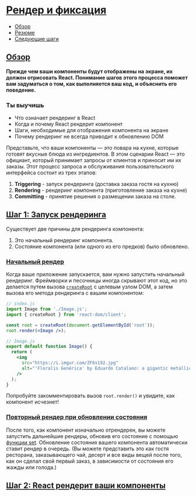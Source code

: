 # [Рендер и фиксация](../../index.md)

- [Обзор](#обзор)
- [Резюме](#резюме)
- [Следующие шаги](#следующие-шаги)

## [Обзор](#)

**Прежде чем ваши компоненты будут отображены на экране, их должен отрисовать React. Понимание шагов этого процесса поможет вам задуматься о том, как выполняется ваш код, и объяснить его поведение.**

### Ты выучишь

- Что означает рендеринг в React
- Когда и почему React рендерит компонент
- Шаги, необходимые для отображения компонента на экране
- Почему рендеринг не всегда приводит к обновлению DOM

Представьте, что ваши компоненты — это повара на кухне, которые готовят вкусные блюда из ингредиентов. В этом сценарии React — это официант, который принимает запросы от клиентов и приносит им их заказы. Этот процесс запроса и обслуживания пользовательского интерфейса состоит из трех этапов:

1. **Triggering** - запуск рендеринга (доставка заказа гостя на кухню)
2. **Rendering** - рендеринг компонента (приготовление заказа на кухне)
3. **Committing** - принятие решения о размещении заказа на столе.

## [Шаг 1: Запуск рендеринга](#)

Существует две причины для рендеринга компонента:

1. Это начальный рендеринг компонента.
2. Состояние компонента (или одного из его предков) было обновлено.

### [Начальный рендер](#)

Когда ваше приложение запускается, вам нужно запустить начальный рендеринг. Фреймворки и песочницы иногда скрывают этот код, но это делается путем вызова [`createRoot`](https://react.dev/reference/react-dom/client/createRoot) с целевым узлом DOM, а затем вызова его метода рендеринга с вашим компонентом:

```jsx
// index.js
import Image from './Image.js';
import { createRoot } from 'react-dom/client';

const root = createRoot(document.getElementById('root'));
root.render(<Image />);
```

```jsx
// Image.js
export default function Image() {
  return (
    <img
      src="https://i.imgur.com/ZF6s192.jpg"
      alt="'Floralis Genérica' by Eduardo Catalano: a gigantic metallic flower sculpture with reflective petals"
    />
  );
}
```

Попробуйте закомментировать вызов `root.render()` и увидите, как компонент исчезнет!

### [Повторный рендер при обновлении состояния](#)

После того, как компонент изначально отрендерен, вы можете запустить дальнейшие рендеры, обновив его состояние с помощью [функции set](https://react.dev/reference/react/useState#setstate). Обновление состояния вашего компонента автоматически ставит рендер в очередь. (Вы можете представить это как гостя ресторана, заказывающего чай, десерт и все виды вещей после того, как он сделал свой первый заказ, в зависимости от состояния его жажды или голода.)

## [Шаг 2: React рендерит ваши компоненты](#)
